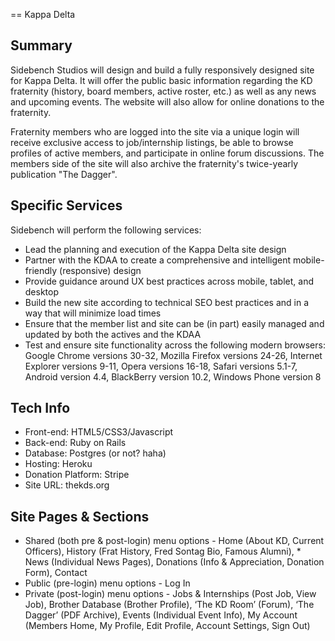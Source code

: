 == Kappa Delta

## Summary

Sidebench Studios will design and build a fully responsively designed site for Kappa Delta. It will offer the public basic information regarding the KD fraternity (history, board members, active roster, etc.) as well as any news and upcoming events. The website will also allow for online donations to the fraternity.

Fraternity members who are logged into the site via a unique login will receive exclusive access to job/internship listings, be able to browse profiles of active members, and participate in online forum discussions. The members side of the site will also archive the fraternity's twice-yearly publication "The Dagger".

## Specific Services

Sidebench will perform the following services:

* Lead the planning and execution of the Kappa Delta site design
* Partner with the KDAA to create a comprehensive and intelligent mobile-friendly (responsive) design
* Provide guidance around UX best practices across mobile, tablet, and desktop
* Build the new site according to technical SEO best practices and in a way that will minimize load times
* Ensure that the member list and site can be (in part) easily managed and updated by both the actives and the KDAA
* Test and ensure site functionality across the following modern browsers: Google Chrome versions 30-32, Mozilla Firefox versions 24-26, Internet Explorer versions 9-11, Opera versions 16-18, Safari versions 5.1-7, Android version 4.4, BlackBerry version 10.2, Windows Phone version 8

## Tech Info

* Front-end: HTML5/CSS3/Javascript
* Back-end: Ruby on Rails
* Database: Postgres (or not? haha)
* Hosting: Heroku
* Donation Platform: Stripe
* Site URL: thekds.org

## Site Pages & Sections

* Shared (both pre & post-login) menu options -  Home (About KD, Current Officers), History (Frat History, Fred Sontag Bio, Famous Alumni), * News (Individual News Pages), Donations (Info & Appreciation, Donation Form), Contact
* Public (pre-login) menu options - Log In
* Private (post-login) menu options - Jobs & Internships (Post Job, View Job), Brother Database (Brother Profile), ‘The KD Room’ (Forum), ‘The Dagger’ (PDF Archive), Events (Individual Event Info), My Account (Members Home, My Profile, Edit Profile, Account Settings, Sign Out)